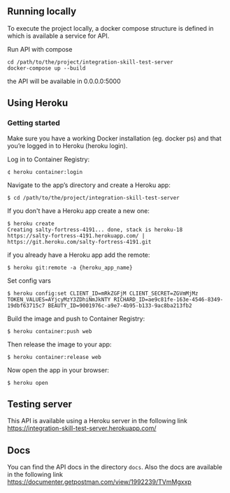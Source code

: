 ## Running locally

To execute the project locally, a docker compose structure is defined in which is available a service for API.

Run API with compose

```
cd /path/to/the/project/integration-skill-test-server
docker-compose up --build
```
the API will be available in 0.0.0.0:5000

## Using Heroku
### Getting started

Make sure you have a working Docker installation (eg. docker ps) and that you’re logged in to Heroku (heroku login).

Log in to Container Registry:

```
¢ heroku container:login
```

Navigate to the app’s directory and create a Heroku app:
```
$ cd /path/to/the/project/integration-skill-test-server
```

If you don't have a Heroku app create a new one:
```
$ heroku create
Creating salty-fortress-4191... done, stack is heroku-18
https://salty-fortress-4191.herokuapp.com/ | https://git.heroku.com/salty-fortress-4191.git
```

if you already have a Heroku app add the remote:
```
$ heroku git:remote -a {heroku_app_name}
```

Set config vars
```
$ heroku config:set CLIENT_ID=mRkZGFjM CLIENT_SECRET=ZGVmMjMz TOKEN_VALUES=AYjcyMzY3ZDhiNmJkNTY RICHARD_ID=ae9c81fe-163e-4546-8349-19dbf63715c7 BEAUTY_ID=9001976c-a9e7-4b95-b133-9ac8ba213fb2
``` 

Build the image and push to Container Registry:
```
$ heroku container:push web
```
Then release the image to your app:
```
$ heroku container:release web
```
Now open the app in your browser:

```
$ heroku open
```

## Testing server
This API is available using a Heroku server in the following link https://integration-skill-test-server.herokuapp.com/

## Docs

You can find the API docs in the directory `docs`. Also the docs are available in the following link https://documenter.getpostman.com/view/1992239/TVmMgxxp